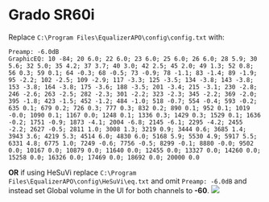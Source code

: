 # Grado SR60i
Replace `C:\Program Files\EqualizerAPO\config\config.txt` with:
```
Preamp: -6.0dB
GraphicEQ: 10 -84; 20 6.0; 22 6.0; 23 6.0; 25 6.0; 26 6.0; 28 5.9; 30 5.6; 32 5.0; 35 4.2; 37 3.7; 40 3.0; 42 2.5; 45 2.0; 49 1.3; 52 0.8; 56 0.3; 59 0.1; 64 -0.3; 68 -0.5; 73 -0.9; 78 -1.1; 83 -1.4; 89 -1.9; 95 -2.2; 102 -2.5; 109 -2.9; 117 -3.3; 125 -3.5; 134 -3.8; 143 -3.8; 153 -3.8; 164 -3.8; 175 -3.6; 188 -3.5; 201 -3.4; 215 -3.1; 230 -2.8; 246 -2.6; 263 -2.5; 282 -2.3; 301 -2.2; 323 -2.3; 345 -2.2; 369 -2.0; 395 -1.8; 423 -1.5; 452 -1.2; 484 -1.0; 518 -0.7; 554 -0.4; 593 -0.2; 635 0.1; 679 0.2; 726 0.3; 777 0.3; 832 0.2; 890 0.1; 952 0.1; 1019 -0.0; 1090 0.1; 1167 0.0; 1248 0.1; 1336 0.3; 1429 0.3; 1529 0.1; 1636 -0.2; 1751 -0.9; 1873 -4.1; 2004 -6.8; 2145 -6.1; 2295 -4.2; 2455 -2.2; 2627 -0.5; 2811 1.0; 3008 1.3; 3219 0.9; 3444 0.6; 3685 1.4; 3943 3.6; 4219 5.3; 4514 6.0; 4830 6.0; 5168 5.9; 5530 4.9; 5917 5.5; 6331 4.8; 6775 1.0; 7249 -0.6; 7756 -0.5; 8299 -0.1; 8880 -0.0; 9502 0.0; 10167 0.0; 10879 0.0; 11640 0.0; 12455 0.0; 13327 0.0; 14260 0.0; 15258 0.0; 16326 0.0; 17469 0.0; 18692 0.0; 20000 0.0
```
**OR** if using HeSuVi replace `C:\Program Files\EqualizerAPO\config\HeSuVi\eq.txt` and omit `Preamp: -6.0dB` and instead set Global volume in the UI for both channels to **-60**.
![](https://raw.githubusercontent.com/jaakkopasanen/AutoEq/master/results/Headphone.com/innerfidelity/onear/Grado%20SR60i/Grado%20SR60i.png)